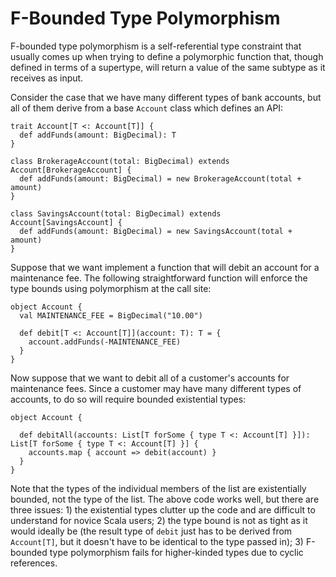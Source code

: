 # F-Bounded Type Polymorphism

F-bounded type polymorphism is a self-referential type constraint that usually comes up when trying to define a
polymorphic function that, though defined in terms of a supertype, will return a value of the same subtype as it
receives as input.

Consider the case that we have many different types of bank accounts, but all of them derive from a base `Account` class
which defines an API:

```
trait Account[T <: Account[T]] {
  def addFunds(amount: BigDecimal): T
}

class BrokerageAccount(total: BigDecimal) extends Account[BrokerageAccount] {
  def addFunds(amount: BigDecimal) = new BrokerageAccount(total + amount)
}

class SavingsAccount(total: BigDecimal) extends Account[SavingsAccount] {
  def addFunds(amount: BigDecimal) = new SavingsAccount(total + amount)
}
```

Suppose that we want implement a function that will debit an account for a maintenance fee. The following
straightforward function will enforce the type bounds using polymorphism at the call site:

```
object Account {
  val MAINTENANCE_FEE = BigDecimal("10.00")
  
  def debit[T <: Account[T]](account: T): T = {
    account.addFunds(-MAINTENANCE_FEE)
  }
}
```

Now suppose that we want to debit all of a customer's accounts for maintenance fees. Since a customer may have many
different types of accounts, to do so will require bounded existential types:

```
object Account {

  def debitAll(accounts: List[T forSome { type T <: Account[T] }]): List[T forSome { type T <: Account[T] }] {
    accounts.map { account => debit(account) }
  }
}
```

Note that the types of the individual members of the list are existentially bounded, not the type of the list. The above
code works well, but there are three issues: 1) the existential types clutter up the code and are difficult to
understand for novice Scala users; 2) the type bound is not as tight as it would ideally be (the result type of `debit`
just has to be derived from `Account[T]`, but it doesn't have to be identical to the type passed in); 3) F-bounded type
polymorphism fails for higher-kinded types due to cyclic references.
